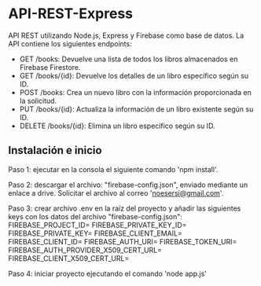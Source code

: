 
# API-REST-Express

API REST utilizando Node.js, Express y Firebase como base de datos. La API contiene los siguientes endpoints:
- GET /books: Devuelve una lista de todos los libros almacenados en Firebase
Firestore.
- GET /books/{id}: Devuelve los detalles de un libro específico según su ID.
- POST /books: Crea un nuevo libro con la información proporcionada en la solicitud.
- PUT /books/{id}: Actualiza la información de un libro existente según su ID.
- DELETE /books/{id}: Elimina un libro específico según su ID.


## Instalación e inicio

Paso 1: ejecutar en la consola el siguiente comando 'npm install'.

Paso 2: descargar el archivo: "firebase-config.json", enviado mediante un enlace a drive. Solicitar el archivo al correo 'noesersi@gmail.com'.

Paso 3: crear archivo .env en la raíz del proyecto y añadir las siguientes keys con los datos del archivo "firebase-config.json":
    FIREBASE_PROJECT_ID=
    FIREBASE_PRIVATE_KEY_ID=
    FIREBASE_PRIVATE_KEY=
    FIREBASE_CLIENT_EMAIL=
    FIREBASE_CLIENT_ID=
    FIREBASE_AUTH_URI=
    FIREBASE_TOKEN_URI=
    FIREBASE_AUTH_PROVIDER_X509_CERT_URL=
    FIREBASE_CLIENT_X509_CERT_URL=

Paso 4: iniciar proyecto ejecutando el comando 'node app.js'